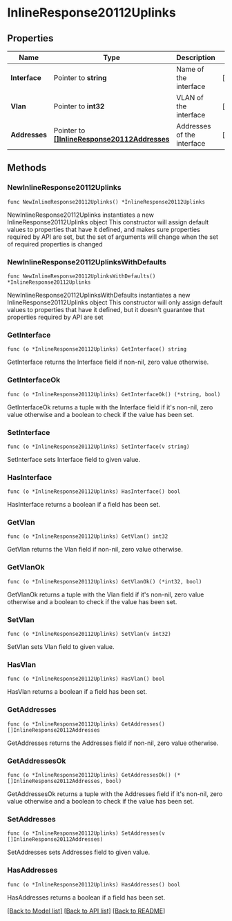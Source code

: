 # InlineResponse20112Uplinks

## Properties

Name | Type | Description | Notes
------------ | ------------- | ------------- | -------------
**Interface** | Pointer to **string** | Name of the interface | [optional] 
**Vlan** | Pointer to **int32** | VLAN of the interface | [optional] 
**Addresses** | Pointer to [**[]InlineResponse20112Addresses**](InlineResponse20112Addresses.md) | Addresses of the interface | [optional] 

## Methods

### NewInlineResponse20112Uplinks

`func NewInlineResponse20112Uplinks() *InlineResponse20112Uplinks`

NewInlineResponse20112Uplinks instantiates a new InlineResponse20112Uplinks object
This constructor will assign default values to properties that have it defined,
and makes sure properties required by API are set, but the set of arguments
will change when the set of required properties is changed

### NewInlineResponse20112UplinksWithDefaults

`func NewInlineResponse20112UplinksWithDefaults() *InlineResponse20112Uplinks`

NewInlineResponse20112UplinksWithDefaults instantiates a new InlineResponse20112Uplinks object
This constructor will only assign default values to properties that have it defined,
but it doesn't guarantee that properties required by API are set

### GetInterface

`func (o *InlineResponse20112Uplinks) GetInterface() string`

GetInterface returns the Interface field if non-nil, zero value otherwise.

### GetInterfaceOk

`func (o *InlineResponse20112Uplinks) GetInterfaceOk() (*string, bool)`

GetInterfaceOk returns a tuple with the Interface field if it's non-nil, zero value otherwise
and a boolean to check if the value has been set.

### SetInterface

`func (o *InlineResponse20112Uplinks) SetInterface(v string)`

SetInterface sets Interface field to given value.

### HasInterface

`func (o *InlineResponse20112Uplinks) HasInterface() bool`

HasInterface returns a boolean if a field has been set.

### GetVlan

`func (o *InlineResponse20112Uplinks) GetVlan() int32`

GetVlan returns the Vlan field if non-nil, zero value otherwise.

### GetVlanOk

`func (o *InlineResponse20112Uplinks) GetVlanOk() (*int32, bool)`

GetVlanOk returns a tuple with the Vlan field if it's non-nil, zero value otherwise
and a boolean to check if the value has been set.

### SetVlan

`func (o *InlineResponse20112Uplinks) SetVlan(v int32)`

SetVlan sets Vlan field to given value.

### HasVlan

`func (o *InlineResponse20112Uplinks) HasVlan() bool`

HasVlan returns a boolean if a field has been set.

### GetAddresses

`func (o *InlineResponse20112Uplinks) GetAddresses() []InlineResponse20112Addresses`

GetAddresses returns the Addresses field if non-nil, zero value otherwise.

### GetAddressesOk

`func (o *InlineResponse20112Uplinks) GetAddressesOk() (*[]InlineResponse20112Addresses, bool)`

GetAddressesOk returns a tuple with the Addresses field if it's non-nil, zero value otherwise
and a boolean to check if the value has been set.

### SetAddresses

`func (o *InlineResponse20112Uplinks) SetAddresses(v []InlineResponse20112Addresses)`

SetAddresses sets Addresses field to given value.

### HasAddresses

`func (o *InlineResponse20112Uplinks) HasAddresses() bool`

HasAddresses returns a boolean if a field has been set.


[[Back to Model list]](../README.md#documentation-for-models) [[Back to API list]](../README.md#documentation-for-api-endpoints) [[Back to README]](../README.md)


